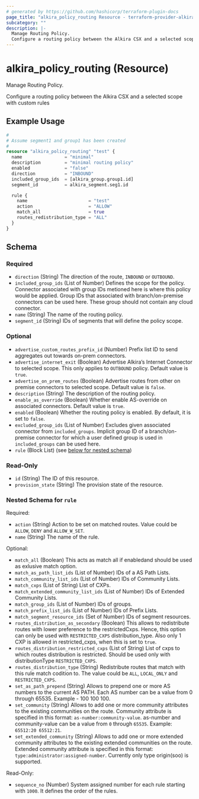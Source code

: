 ```yaml
---
# generated by https://github.com/hashicorp/terraform-plugin-docs
page_title: "alkira_policy_routing Resource - terraform-provider-alkira"
subcategory: ""
description: |-
  Manage Routing Policy.
  Configure a routing policy between the Alkira CSX and a selected scope with custom rules
---
```


# alkira_policy_routing (Resource)

Manage Routing Policy.

Configure a routing policy between the Alkira CSX and a selected scope with custom rules

## Example Usage

```terraform
#
# Assume segment1 and group1 has been created
#
resource "alkira_policy_routing" "test" {
  name                = "minimal"
  description         = "minimal routing policy"
  enabled             = "false"
  direction           = "INBOUND"
  included_group_ids  = [alkira_group.group1.id]
  segment_id          = alkira_segment.seg1.id

  rule {
    name                       = "test"
    action                     = "ALLOW"
    match_all                  = true
    routes_redistribution_type = "ALL"
  }
}
```

<!-- schema generated by tfplugindocs -->
## Schema

### Required

- `direction` (String) The direction of the route, `INBOUND` or `OUTBOUND`.
- `included_group_ids` (List of Number) Defines the scope for the policy. Connector associated with group IDs metioned here is where this policy would be applied. Group IDs that associated with branch/on-premise connectors can be used here. These group should not contain any cloud connector.
- `name` (String) The name of the routing policy.
- `segment_id` (String) IDs of segments that will define the policy scope.

### Optional

- `advertise_custom_routes_prefix_id` (Number) Prefix list ID to send aggregates out towards on-prem connectors.
- `advertise_internet_exit` (Boolean) Advertise Alkira’s Internet Connector to selected scope. This only applies to `OUTBOUND` policy. Default value is `true`.
- `advertise_on_prem_routes` (Boolean) Advertise routes from other on premise connectors to selected scope. Default value is `false`.
- `description` (String) The description of the routing policy.
- `enable_as_override` (Boolean) Whether enable AS-override on associated connectors. Default value is `true`.
- `enabled` (Boolean) Whether the routing policy is enabled. By default, it is set to `false`.
- `excluded_group_ids` (List of Number) Excludes given associated connector from `included_groups`. Implicit group ID of a branch/on-premise connector for which a user defined group is used in `included_groups` can be used here.
- `rule` (Block List) (see [below for nested schema](#nestedblock--rule))

### Read-Only

- `id` (String) The ID of this resource.
- `provision_state` (String) The provision state of the resource.

<a id="nestedblock--rule"></a>
### Nested Schema for `rule`

Required:

- `action` (String) Action to be set on matched routes. Value could be `ALLOW`, `DENY` and `ALLOW_W_SET`.
- `name` (String) The name of the rule.

Optional:

- `match_all` (Boolean) This acts as match all if enabledand should be used as exlusive match option.
- `match_as_path_list_ids` (List of Number) IDs of a AS Path Lists.
- `match_community_list_ids` (List of Number) IDs of Community Lists.
- `match_cxps` (List of String) List of CXPs.
- `match_extended_community_list_ids` (List of Number) IDs of Extended Community Lists.
- `match_group_ids` (List of Number) IDs of groups.
- `match_prefix_list_ids` (List of Number) IDs of Prefix Lists.
- `match_segment_resource_ids` (Set of Number) IDs of segment resources.
- `routes_distribution_as_secondary` (Boolean) This allows to redistribute routes with lower preference to the restrictedCxps. Hence, this option can only be used with `RESTRICTED_CXPS` distribution_type. Also only 1 CXP is allowed in restricted_cxps, when this is set to `true`.
- `routes_distribution_restricted_cxps` (List of String) List of cxps to which routes distribution is restricted. Should be used only with distributionType `RESTRICTED_CXPS`.
- `routes_distribution_type` (String) Redistribute routes that match with this rule match codition to. The value could be `ALL`, `LOCAL_ONLY` and `RESTRICTED_CXPS`.
- `set_as_path_prepend` (String) Allows to prepend one or more AS numbers to the current AS PATH. Each AS number can be a value from 0 through 65535. Example - 100 100 100.
- `set_community` (String) Allows to add one or more community attributes to the existing communities on the route. Community attribute is specified in this format: `as-number:community-value`. as-number and community-value can be a value from `0` through `65535`. Example: `65512:20 65512:21`.
- `set_extended_community` (String) Allows to add one or more extended community attributes to the existing extended communities on the route. Extended community attribute is specified in this format: `type:administrator:assigned-number`. Currently only type origin(soo) is supported.

Read-Only:

- `sequence_no` (Number) System assigned number for each rule starting with `1000`. It defines the order of the rules.
